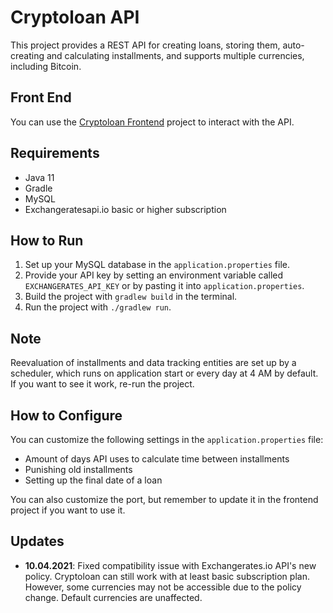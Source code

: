 # Cryptoloan API

This project provides a REST API for creating loans, storing them, auto-creating and calculating installments, and supports multiple currencies, including Bitcoin.

## Front End

You can use the [Cryptoloan Frontend](https://github.com/wezik/cryptoloan-frontend) project to interact with the API.

## Requirements

- Java 11
- Gradle
- MySQL
- Exchangeratesapi.io basic or higher subscription

## How to Run

1. Set up your MySQL database in the `application.properties` file.
2. Provide your API key by setting an environment variable called `EXCHANGERATES_API_KEY` or by pasting it into `application.properties`.
3. Build the project with `gradlew build` in the terminal.
4. Run the project with `./gradlew run`.

## Note

Reevaluation of installments and data tracking entities are set up by a scheduler, which runs on application start or every day at 4 AM by default. If you want to see it work, re-run the project.

## How to Configure

You can customize the following settings in the `application.properties` file:
- Amount of days API uses to calculate time between installments
- Punishing old installments
- Setting up the final date of a loan

You can also customize the port, but remember to update it in the frontend project if you want to use it.

## Updates

- **10.04.2021**: Fixed compatibility issue with Exchangerates.io API's new policy. Cryptoloan can still work with at least basic subscription plan. However, some currencies may not be accessible due to the policy change. Default currencies are unaffected.
